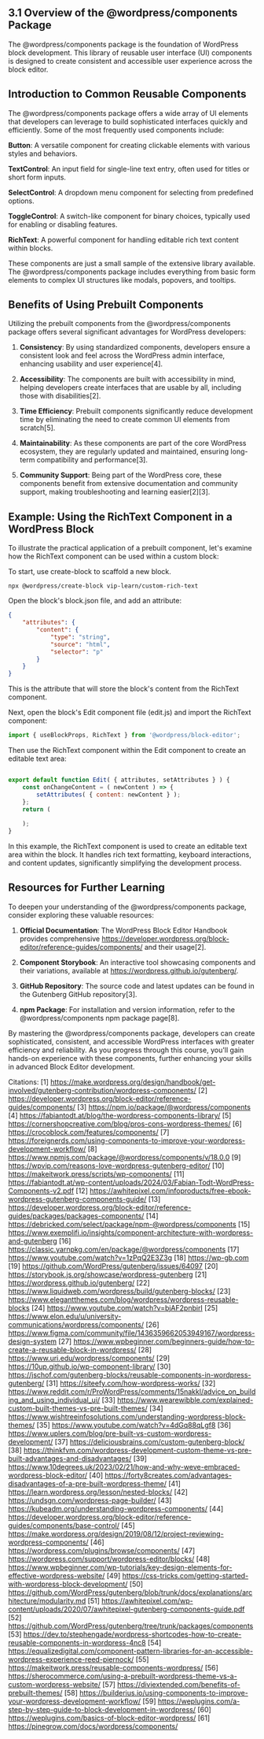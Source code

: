 ## 3.1 Overview of the @wordpress/components Package

The @wordpress/components package is the foundation of WordPress block development. This library of reusable user interface (UI) components is designed to create consistent and accessible user experience across the block editor.

## Introduction to Common Reusable Components

The @wordpress/components package offers a wide array of UI elements that developers can leverage to build sophisticated interfaces quickly and efficiently. Some of the most frequently used components include:

**Button**: A versatile component for creating clickable elements with various styles and behaviors.

**TextControl**: An input field for single-line text entry, often used for titles or short form inputs.

**SelectControl**: A dropdown menu component for selecting from predefined options.

**ToggleControl**: A switch-like component for binary choices, typically used for enabling or disabling features.

**RichText**: A powerful component for handling editable rich text content within blocks.

These components are just a small sample of the extensive library available. The @wordpress/components package includes everything from basic form elements to complex UI structures like modals, popovers, and tooltips.

## Benefits of Using Prebuilt Components

Utilizing the prebuilt components from the @wordpress/components package offers several significant advantages for WordPress developers:

1. **Consistency**: By using standardized components, developers ensure a consistent look and feel across the WordPress admin interface, enhancing usability and user experience[4].

2. **Accessibility**: The components are built with accessibility in mind, helping developers create interfaces that are usable by all, including those with disabilities[2].

3. **Time Efficiency**: Prebuilt components significantly reduce development time by eliminating the need to create common UI elements from scratch[5].

4. **Maintainability**: As these components are part of the core WordPress ecosystem, they are regularly updated and maintained, ensuring long-term compatibility and performance[3].

5. **Community Support**: Being part of the WordPress core, these components benefit from extensive documentation and community support, making troubleshooting and learning easier[2][3].

## Example: Using the RichText Component in a WordPress Block

To illustrate the practical application of a prebuilt component, let's examine how the RichText component can be used within a custom block:

To start, use create-block to scaffold a new block. 

```shell
npx @wordpress/create-block vip-learn/custom-rich-text
```

Open the block's block.json file, and add an attribute:

```json
{
    "attributes": {
        "content": {
            "type": "string",
            "source": "html",
            "selector": "p"
        }
    }
}
```

This is the attribute that will store the block's content from the RichText component.

Next, open the block's Edit component file (edit.js) and import the RichText component:

```javascript
import { useBlockProps, RichText } from '@wordpress/block-editor';
```

Then use the RichText component within the Edit component to create an editable text area:

```javascript

export default function Edit( { attributes, setAttributes } ) {
    const onChangeContent = ( newContent ) => {
        setAttributes( { content: newContent } );
    };
	return (
		
	);
}
```


In this example, the RichText component is used to create an editable text area within the block. It handles rich text formatting, keyboard interactions, and content updates, significantly simplifying the development process.

## Resources for Further Learning

To deepen your understanding of the @wordpress/components package, consider exploring these valuable resources:

1. **Official Documentation**: The WordPress Block Editor Handbook provides comprehensive https://developer.wordpress.org/block-editor/reference-guides/components/ and their usage[2].

2. **Component Storybook**: An interactive tool showcasing components and their variations, available at https://wordpress.github.io/gutenberg/.

3. **GitHub Repository**: The source code and latest updates can be found in the Gutenberg GitHub repository[3].

4. **npm Package**: For installation and version information, refer to the @wordpress/components npm package page[8].

By mastering the @wordpress/components package, developers can create sophisticated, consistent, and accessible WordPress interfaces with greater efficiency and reliability. As you progress through this course, you'll gain hands-on experience with these components, further enhancing your skills in advanced Block Editor development.

Citations:
[1] https://make.wordpress.org/design/handbook/get-involved/gutenberg-contribution/wordpress-components/
[2] https://developer.wordpress.org/block-editor/reference-guides/components/
[3] https://npm.io/package/@wordpress/components
[4] https://fabiantodt.at/blog/the-wordpress-components-library/
[5] https://cornershopcreative.com/blog/pros-cons-wordpress-themes/
[6] https://crocoblock.com/features/components/
[7] https://foreignerds.com/using-components-to-improve-your-wordpress-development-workflow/
[8] https://www.npmjs.com/package/@wordpress/components/v/18.0.0
[9] https://wpvip.com/reasons-love-wordpress-gutenberg-editor/
[10] https://makeitwork.press/scripts/wp-components/
[11] https://fabiantodt.at/wp-content/uploads/2024/03/Fabian-Todt-WordPress-Components-v2.pdf
[12] https://awhitepixel.com/infoproducts/free-ebook-wordpress-gutenberg-components-guide/
[13] https://developer.wordpress.org/block-editor/reference-guides/packages/packages-components/
[14] https://debricked.com/select/package/npm-@wordpress/components
[15] https://www.exemplifi.io/insights/component-architecture-with-wordpress-and-gutenberg
[16] https://classic.yarnpkg.com/en/package/@wordpress/components
[17] https://www.youtube.com/watch?v=1zPqQ2E3Z3g
[18] https://wp-gb.com
[19] https://github.com/WordPress/gutenberg/issues/64097
[20] https://storybook.js.org/showcase/wordpress-gutenberg
[21] https://wordpress.github.io/gutenberg/
[22] https://www.liquidweb.com/wordpress/build/gutenberg-blocks/
[23] https://www.elegantthemes.com/blog/wordpress/wordpress-reusable-blocks
[24] https://www.youtube.com/watch?v=bjAF2pnbirI
[25] https://www.elon.edu/u/university-communications/wordpress/components/
[26] https://www.figma.com/community/file/1436359662053949167/wordpress-design-system
[27] https://www.wpbeginner.com/beginners-guide/how-to-create-a-reusable-block-in-wordpress/
[28] https://www.uri.edu/wordpress/components/
[29] https://10up.github.io/wp-component-library/
[30] https://jschof.com/gutenberg-blocks/reusable-components-in-wordpress-gutenberg/
[31] https://siteefy.com/how-wordpress-works/
[32] https://www.reddit.com/r/ProWordPress/comments/15nakkl/advice_on_building_and_using_individual_ui/
[33] https://www.wearewibble.com/explained-custom-built-themes-vs-pre-built-themes/
[34] https://www.wishtreeinfosolutions.com/understanding-wordpress-block-themes/
[35] https://www.youtube.com/watch?v=4dGq88qLgf8
[36] https://www.uplers.com/blog/pre-built-vs-custom-wordpress-development/
[37] https://deliciousbrains.com/custom-gutenberg-block/
[38] https://thinkfvm.com/wordpress-development-custom-theme-vs-pre-built-advantages-and-disadvantages/
[39] https://www.10degrees.uk/2023/02/21/how-and-why-weve-embraced-wordpress-block-editor/
[40] https://forty8creates.com/advantages-disadvantages-of-a-pre-built-wordpress-theme/
[41] https://learn.wordpress.org/lesson/nested-blocks/
[42] https://undsgn.com/wordpress-page-builder/
[43] https://kubeadm.org/understanding-wordpress-components/
[44] https://developer.wordpress.org/block-editor/reference-guides/components/base-control/
[45] https://make.wordpress.org/design/2019/08/12/project-reviewing-wordpress-components/
[46] https://wordpress.com/plugins/browse/components/
[47] https://wordpress.com/support/wordpress-editor/blocks/
[48] https://www.wpbeginner.com/wp-tutorials/key-design-elements-for-effective-wordpress-website/
[49] https://css-tricks.com/getting-started-with-wordpress-block-development/
[50] https://github.com/WordPress/gutenberg/blob/trunk/docs/explanations/architecture/modularity.md
[51] https://awhitepixel.com/wp-content/uploads/2020/07/awhitepixel-gutenberg-components-guide.pdf
[52] https://github.com/WordPress/gutenberg/tree/trunk/packages/components
[53] https://dev.to/stephengade/wordpress-shortcodes-how-to-create-reusable-components-in-wordpress-4nc8
[54] https://equalizedigital.com/component-pattern-libraries-for-an-accessible-wordpress-experience-reed-piernock/
[55] https://makeitwork.press/reusable-components-wordpress/
[56] https://sherocommerce.com/using-a-prebuilt-wordpress-theme-vs-a-custom-wordpress-website/
[57] https://diviextended.com/benefits-of-prebuilt-themes/
[58] https://builderius.io/using-components-to-improve-your-wordpress-development-workflow/
[59] https://weplugins.com/a-step-by-step-guide-to-block-development-in-wordpress/
[60] https://weplugins.com/basics-of-block-editor-wordpress/
[61] https://pinegrow.com/docs/wordpress/components/